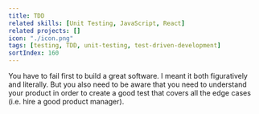 ```yaml
---
title: TDD
related skills: [Unit Testing, JavaScript, React]
related projects: []
icon: "./icon.png"
tags: [testing, TDD, unit-testing, test-driven-development]
sortIndex: 160
---
```


You have to fail first to build a great software. I meant it both figuratively and literally. But you also need to be aware that you need to understand your product in order to create a good test that covers all the edge cases (i.e. hire a good product manager).
